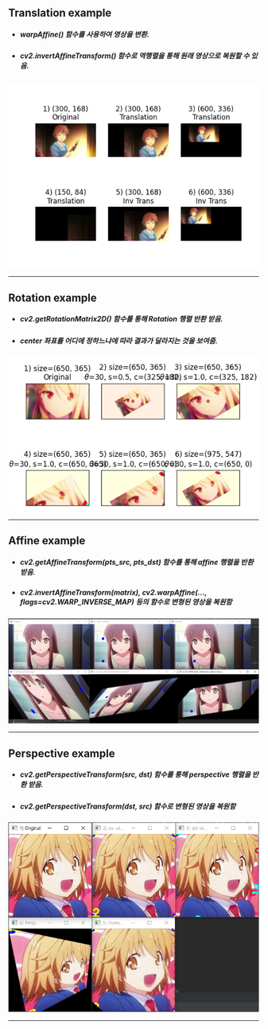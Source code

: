 ## Translation example
+ ##### warpAffine() 함수를 사용하여 영상을 변환.
+ ##### cv2.invertAffineTransform() 함수로 역행렬을 통해 원래 영상으로 복원할 수 있음.
![Translation sorata](./Images/Translation_sorata.PNG)
- - -
## Rotation example
+ ##### cv2.getRotationMatrix2D() 함수를 통해 Rotation 행렬 반환 받음.
+ ##### center 좌표를 어디에 정하느냐에 따라 결과가 달라지는 것을 보여줌.
![Rotation mashiro](./Images/Rotation_mashiro.png)
- - -
## Affine example
+ ##### cv2.getAffineTransform(pts_src, pts_dst) 함수를 통해 affine 행렬을 반환 받음.
+ ##### cv2.invertAffineTransform(matrix), cv2.warpAffine(..., flags=cv2.WARP_INVERSE_MAP) 등의 함수로 변형된 영상을 복원함
![Affine nanami](./Images/Affine_nanami.PNG)
- - -
## Perspective example
+ ##### cv2.getPerspectiveTransform(src, dst) 함수를 통해 perspective 행렬을 반환 받음.
+ ##### cv2.getPerspectiveTransform(dst, src) 함수로 변형된 영상을 복원함
![Perspective misaki](./Images/Perspective_misaki.PNG)
- - -


